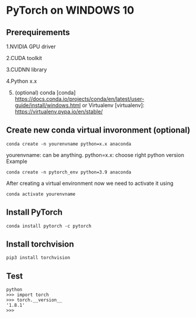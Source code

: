 # PyTorch on WINDOWS 10

## Prerequirements
1.NVIDIA GPU driver

2.CUDA toolkit

3.CUDNN library

4.Python x.x

5. (optional) conda [conda] https://docs.conda.io/projects/conda/en/latest/user-guide/install/windows.html or Virtualenv [virtualenv]: https://virtualenv.pypa.io/en/stable/

## Create new conda virtual invoronment (optional)
```
conda create -n yourenvname python=x.x anaconda
```
yourenvname: can be anything.
python=x.x: choose right python version 
Example  
```
conda create -n pytorch_env python=3.9 anaconda
```

After creating a virtual environment now we need to activate it using

```
conda activate yourenvname
```

## Install PyTorch 

```
conda install pytorch -c pytorch
```

## Install torchvision

```
pip3 install torchvision
```

## Test
```
python
>>> import torch
>>> torch.__version__
'1.8.1'
>>>
```
